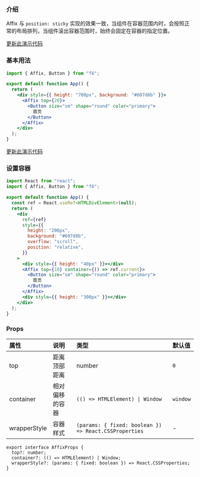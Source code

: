 <div class="block-panel">

<h3>介绍</h3>

Affix 与 `position: sticky` 实现的效果一致，当组件在容器范围内时，会按照正常的布局排列，当组件滚出容器范围时，始终会固定在容器的指定位置。


</div>
<div class="block-panel">
        <a class="to-github-link" target="_blank" href=https://github.com/Webang/f6/tree/master/packages/f6/packages/affix/demo/basic.md>更新此演示代码</a>
        <h3>基本用法</h3>

```jsx
import { Affix, Button } from "f6";

export default function App() {
  return (
    <div style={{ height: "700px", background: "#607d8b" }}>
      <Affix top={20}>
        <Button size="sm" shape="round" color="primary">
          首页
        </Button>
      </Affix>
    </div>
  );
}
```
</div>

<div class="block-panel">
        <a class="to-github-link" target="_blank" href=https://github.com/Webang/f6/tree/master/packages/f6/packages/affix/demo/container.md>更新此演示代码</a>
        <h3>设置容器</h3>

```jsx
import React from "react";
import { Affix, Button } from "f6";

export default function App() {
  const ref = React.useRef<HTMLDivElement>(null);
  return (
    <div
      ref={ref}
      style={{
        height: "200px",
        background: "#607d8b",
        overflow: "scroll",
        position: "relative",
      }}
    >
      <div style={{ height: "40px" }}></div>
      <Affix top={10} container={() => ref.current}>
        <Button size="sm" shape="round" color="primary">
          首页
        </Button>
      </Affix>
      <div style={{ height: "300px" }}></div>
    </div>
  );
}
```
</div>
<div class="block-panel">

<h3>Props</h3>

| 属性 | 说明 | 类型 | 默认值 |
| :-  | :- | :- | :- |
| top | 距离顶部距离 | number | `0` |
| container | 相对偏移的容器 | `(() => HTMLElement) \| Window` | `window` |
| wrapperStyle | 容器样式 | `(params: { fixed: boolean }) => React.CSSProperties` | - |

```tsx
export interface AffixProps {
  top?: number;
  container?: (() => HTMLElement) | Window;
  wrapperStyle?: (params: { fixed: boolean }) => React.CSSProperties;
}
```
</div>